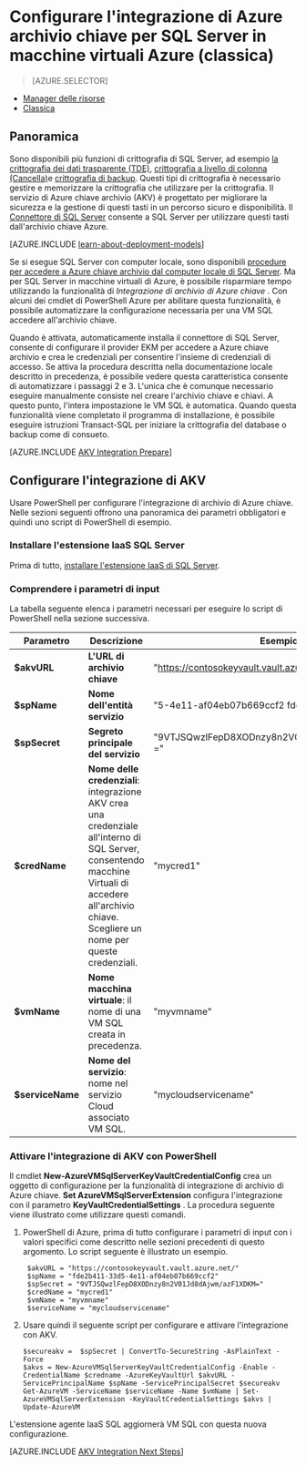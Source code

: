 <properties
    pageTitle="Configurare l'integrazione di Azure archivio chiave per SQL Server in macchine virtuali Azure (classica)"
    description="Informazioni su come automatizzare la configurazione di crittografia di SQL Server per l'utilizzo con Azure chiave archivio. In questo argomento viene illustrato come utilizzare l'integrazione di archivio di Azure chiave con SQL Server macchine virtuali di creare nel modello di distribuzione classica."
    services="virtual-machines-windows"
    documentationCenter=""
    authors="rothja"
    manager="jhubbard"
    editor=""
    tags="azure-service-management"/>

<tags
    ms.service="virtual-machines-windows"
    ms.devlang="na"
    ms.topic="article"
    ms.tgt_pltfrm="vm-windows-sql-server"
    ms.workload="infrastructure-services"
    ms.date="09/26/2016"
    ms.author="jroth"/>

# <a name="configure-azure-key-vault-integration-for-sql-server-on-azure-vms-classic"></a>Configurare l'integrazione di Azure archivio chiave per SQL Server in macchine virtuali Azure (classica)

> [AZURE.SELECTOR]
- [Manager delle risorse](virtual-machines-windows-ps-sql-keyvault.md)
- [Classica](virtual-machines-windows-classic-ps-sql-keyvault.md)

## <a name="overview"></a>Panoramica
Sono disponibili più funzioni di crittografia di SQL Server, ad esempio [la crittografia dei dati trasparente (TDE)](https://msdn.microsoft.com/library/bb934049.aspx), [crittografia a livello di colonna (Cancella)](https://msdn.microsoft.com/library/ms173744.aspx)e [crittografia di backup](https://msdn.microsoft.com/library/dn449489.aspx). Questi tipi di crittografia è necessario gestire e memorizzare la crittografia che utilizzare per la crittografia. Il servizio di Azure chiave archivio (AKV) è progettato per migliorare la sicurezza e la gestione di questi tasti in un percorso sicuro e disponibilità. Il [Connettore di SQL Server](http://www.microsoft.com/download/details.aspx?id=45344) consente a SQL Server per utilizzare questi tasti dall'archivio chiave Azure.

[AZURE.INCLUDE [learn-about-deployment-models](../../includes/learn-about-deployment-models-classic-include.md)]

Se si esegue SQL Server con computer locale, sono disponibili [procedure per accedere a Azure chiave archivio dal computer locale di SQL Server](https://msdn.microsoft.com/library/dn198405.aspx). Ma per SQL Server in macchine virtuali di Azure, è possibile risparmiare tempo utilizzando la funzionalità di *Integrazione di archivio di Azure chiave* . Con alcuni dei cmdlet di PowerShell Azure per abilitare questa funzionalità, è possibile automatizzare la configurazione necessaria per una VM SQL accedere all'archivio chiave.

Quando è attivata, automaticamente installa il connettore di SQL Server, consente di configurare il provider EKM per accedere a Azure chiave archivio e crea le credenziali per consentire l'insieme di credenziali di accesso. Se attiva la procedura descritta nella documentazione locale descritto in precedenza, è possibile vedere questa caratteristica consente di automatizzare i passaggi 2 e 3. L'unica che è comunque necessario eseguire manualmente consiste nel creare l'archivio chiave e chiavi. A questo punto, l'intera impostazione le VM SQL è automatica. Quando questa funzionalità viene completato il programma di installazione, è possibile eseguire istruzioni Transact-SQL per iniziare la crittografia del database o backup come di consueto.

[AZURE.INCLUDE [AKV Integration Prepare](../../includes/virtual-machines-sql-server-akv-prepare.md)]

## <a name="configure-akv-integration"></a>Configurare l'integrazione di AKV
Usare PowerShell per configurare l'integrazione di archivio di Azure chiave. Nelle sezioni seguenti offrono una panoramica dei parametri obbligatori e quindi uno script di PowerShell di esempio.

### <a name="install-the-sql-server-iaas-extension"></a>Installare l'estensione IaaS SQL Server

Prima di tutto, [installare l'estensione IaaS di SQL Server](virtual-machines-windows-classic-sql-server-agent-extension.md).

### <a name="understand-the-input-parameters"></a>Comprendere i parametri di input
La tabella seguente elenca i parametri necessari per eseguire lo script di PowerShell nella sezione successiva.

|Parametro|Descrizione|Esempio|
|---|---|---|
|**$akvURL**|**L'URL di archivio chiave**|"https://contosokeyvault.vault.azure.net/"|
|**$spName**|**Nome dell'entità servizio**|"5-4e11-af04eb07b669ccf2 fde2b411 - 33d"|
|**$spSecret**|**Segreto principale del servizio**|"9VTJSQwzlFepD8XODnzy8n2V01Jd8dAjwm/azF1XDKM ="|
|**$credName**|**Nome delle credenziali**: integrazione AKV crea una credenziale all'interno di SQL Server, consentendo macchine Virtuali di accedere all'archivio chiave. Scegliere un nome per queste credenziali.|"mycred1"|
|**$vmName**|**Nome macchina virtuale**: il nome di una VM SQL creata in precedenza.|"myvmname"|
|**$serviceName**|**Nome del servizio**: nome nel servizio Cloud associato VM SQL.|"mycloudservicename"|

### <a name="enable-akv-integration-with-powershell"></a>Attivare l'integrazione di AKV con PowerShell
Il cmdlet **New-AzureVMSqlServerKeyVaultCredentialConfig** crea un oggetto di configurazione per la funzionalità di integrazione di archivio di Azure chiave. **Set AzureVMSqlServerExtension** configura l'integrazione con il parametro **KeyVaultCredentialSettings** . La procedura seguente viene illustrato come utilizzare questi comandi.

1. PowerShell di Azure, prima di tutto configurare i parametri di input con i valori specifici come descritto nelle sezioni precedenti di questo argomento. Lo script seguente è illustrato un esempio.

        $akvURL = "https://contosokeyvault.vault.azure.net/"
        $spName = "fde2b411-33d5-4e11-af04eb07b669ccf2"
        $spSecret = "9VTJSQwzlFepD8XODnzy8n2V01Jd8dAjwm/azF1XDKM="
        $credName = "mycred1"
        $vmName = "myvmname"
        $serviceName = "mycloudservicename"
2.  Usare quindi il seguente script per configurare e attivare l'integrazione con AKV.

        $secureakv =  $spSecret | ConvertTo-SecureString -AsPlainText -Force
        $akvs = New-AzureVMSqlServerKeyVaultCredentialConfig -Enable -CredentialName $credname -AzureKeyVaultUrl $akvURL -ServicePrincipalName $spName -ServicePrincipalSecret $secureakv
        Get-AzureVM -ServiceName $serviceName -Name $vmName | Set-AzureVMSqlServerExtension -KeyVaultCredentialSettings $akvs | Update-AzureVM

L'estensione agente IaaS SQL aggiornerà VM SQL con questa nuova configurazione.

[AZURE.INCLUDE [AKV Integration Next Steps](../../includes/virtual-machines-sql-server-akv-next-steps.md)]
